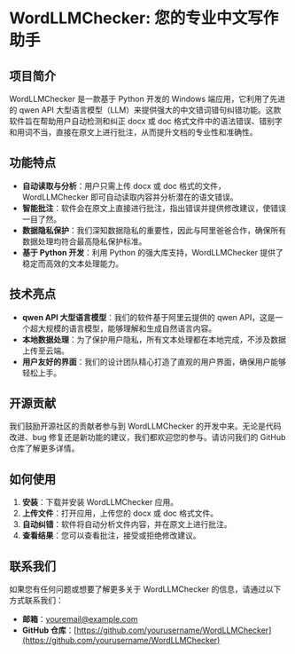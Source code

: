 # WordLLMChecker: 您的专业中文写作助手

## 项目简介

WordLLMChecker 是一款基于 Python 开发的 Windows 端应用，它利用了先进的 qwen API 大型语言模型（LLM）来提供强大的中文错词错句纠错功能。这款软件旨在帮助用户自动检测和纠正 docx 或 doc 格式文件中的语法错误、错别字和用词不当，直接在原文上进行批注，从而提升文档的专业性和准确性。

## 功能特点

- **自动读取与分析**：用户只需上传 docx 或 doc 格式的文件，WordLLMChecker 即可自动读取内容并分析潜在的语文错误。
- **智能批注**：软件会在原文上直接进行批注，指出错误并提供修改建议，使错误一目了然。
- **数据隐私保护**：我们深知数据隐私的重要性，因此与阿里爸爸合作，确保所有数据处理均符合最高隐私保护标准。
- **基于 Python 开发**：利用 Python 的强大库支持，WordLLMChecker 提供了稳定而高效的文本处理能力。

## 技术亮点

- **qwen API 大型语言模型**：我们的软件基于阿里云提供的 qwen API，这是一个超大规模的语言模型，能够理解和生成自然语言内容。
- **本地数据处理**：为了保护用户隐私，所有文本处理都在本地完成，不涉及数据上传至云端。
- **用户友好的界面**：我们的设计团队精心打造了直观的用户界面，确保用户能够轻松上手。

## 开源贡献

我们鼓励开源社区的贡献者参与到 WordLLMChecker 的开发中来。无论是代码改进、bug 修复还是新功能的建议，我们都欢迎您的参与。请访问我们的 GitHub 仓库了解更多详情。

## 如何使用

1. **安装**：下载并安装 WordLLMChecker 应用。
2. **上传文件**：打开应用，上传您的 docx 或 doc 格式文件。
3. **自动纠错**：软件将自动分析文件内容，并在原文上进行批注。
4. **查看结果**：您可以查看批注，接受或拒绝修改建议。

## 联系我们

如果您有任何问题或想要了解更多关于 WordLLMChecker 的信息，请通过以下方式联系我们：

- **邮箱**：[youremail@example.com](mailto:youremail@example.com)
- **GitHub 仓库**：[https://github.com/yourusername/WordLLMChecker](https://github.com/yourusername/WordLLMChecker)
